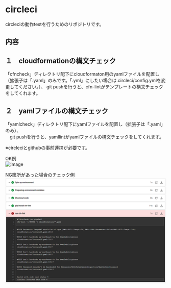 # circleci
circleciの動作testを行うためのリポジトリです。  

## 内容
## １　cloudformationの構文チェック
「cfncheck」ディレクトリ配下にcloudformaton用のyamlファイルを配置し（拡張子は「.yaml」のみです。「.yml」にしたい場合は.circleci/config.ymlを変更してください。）、
  git pushを行うと、cfn-lintがテンプレートの構文チェックをしてくれます。  

## ２　yamlファイルの構文チェック
「yamlcheck」ディレクトリ配下にyamlファイルを配置し（拡張子は「.yaml」のみ）、  
　git pushを行うと、yamllintがyamlファイルの構文チェックをしてくれます。  

※circleciとgithubの事前連携が必要です。  

OK例  
![image](figure/OK例.png)  <br>

NG箇所があった場合のチェック例  
![image](figure/チェック例.png)  <br>